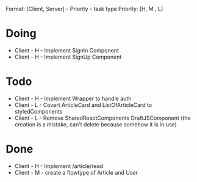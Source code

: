 Format: [Client, Server] - Priority - task type
Priority: [H, M , L]

# Doing

* Client - H - Implement SignIn Component
* Client - H - Implement SignUp Component

# Todo

* Client - H - Implement Wrapper to handle auth
* Client - L - Covert ArticleCard and ListOfArticleCard to styledComponents
* Client - L - Remove SharedReactComponents DraftJSComponent (the creation is a mistake, can't delete because somehow it is in use)

# Done

* Client - H - Implement /article/read
* Client - M - create a flowtype of Article and User
